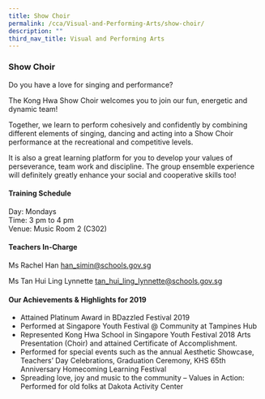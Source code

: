 ```yaml
---
title: Show Choir
permalink: /cca/Visual-and-Performing-Arts/show-choir/
description: ""
third_nav_title: Visual and Performing Arts
---
```

### Show Choir

Do you have a love for singing and performance?

  

The Kong Hwa Show Choir welcomes you to join our fun, energetic and dynamic team!

  

Together, we learn to perform cohesively and confidently by combining different elements of singing, dancing and acting into a Show Choir performance at the recreational and competitive levels.

  

It is also a great learning platform for you to develop your values of perseverance, team work and discipline. The group ensemble experience will definitely greatly enhance your social and cooperative skills too!

  

#### Training Schedule

Day: Mondays<br>
Time: 3 pm to 4 pm<br>
Venue: Music Room 2 (C302)

#### Teachers In-Charge

Ms Rachel Han [han\_simin@schools.gov.sg](mailto:han_simin@schools.gov.sg)  

Ms Tan Hui Ling Lynnette [tan\_hui\_ling\_lynnette@schools.gov.sg](mailto:tan_hui_ling_lynnette@schools.gov.sg)

#### Our Achievements & Highlights for 2019

*   Attained Platinum Award in BDazzled Festival 2019
*   Performed at Singapore Youth Festival @ Community at Tampines Hub
*   Represented Kong Hwa School in Singapore Youth Festival 2018 Arts Presentation (Choir) and attained Certificate of Accomplishment.
*   Performed for special events such as the annual Aesthetic Showcase, Teachers’ Day Celebrations, Graduation Ceremony, KHS 65th Anniversary Homecoming Learning Festival
*   Spreading love, joy and music to the community – Values in Action: Performed for old folks at Dakota Activity Center